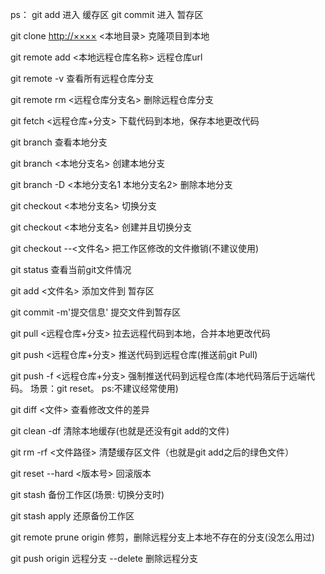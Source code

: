 ps： git add 进入 缓存区    git commit 进入 暂存区

git clone <http://××××>  <本地目录>  克隆项目到本地

git remote add <本地远程仓库名称> 远程仓库url

git remote -v 查看所有远程仓库分支

git remote rm <远程仓库分支名>  删除远程仓库分支

git fetch <远程仓库+分支>   下载代码到本地，保存本地更改代码

git branch 查看本地分支

git branch <本地分支名>  创建本地分支

git branch -D <本地分支名1 本地分支名2>   删除本地分支

git checkout <本地分支名>  切换分支

git checkout <本地分支名>  创建并且切换分支

git checkout --<文件名>  把工作区修改的文件撤销(不建议使用)

git status 查看当前git文件情况

git add <文件名> 添加文件到 暂存区

git commit -m'提交信息' 提交文件到暂存区

git pull <远程仓库+分支>  拉去远程代码到本地，合并本地更改代码

git push <远程仓库+分支>  推送代码到远程仓库(推送前git Pull)

git push -f <远程仓库+分支> 强制推送代码到远程仓库(本地代码落后于远端代码。 场景：git reset。 ps:不建议经常使用)

git diff <文件>  查看修改文件的差异

git clean -df   清除本地缓存(也就是还没有git add的文件)

git rm -rf <文件路径>   清楚缓存区文件（也就是git add之后的绿色文件）

git reset --hard <版本号>  回滚版本

git stash  备份工作区(场景: 切换分支时)

git stash apply 还原备份工作区

git remote prune origin 修剪，删除远程分支上本地不存在的分支(没怎么用过)

git push origin 远程分支 --delete   删除远程分支


